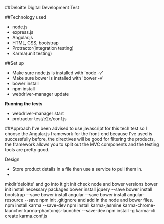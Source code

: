 ##Deloitte Digital Development Test

##Technology used
* node.js
* express.js
* Angular.js
* HTML, CSS, bootstrap
* Protractor(integration testing)
* Karma(unit testing)

##Set up
* Make sure node.js is installed with 'node -v'
* Make sure bower is installed with 'bower -v'
* bower install
* npm install
* webdriver-manager update

**Running the tests**
* webdriver-manager start
* protractor test/e2e/conf.js

##Approach
I've been advised to use javascript for this tech test so I choose the Angular.js framework for the front-end because I've used is successfully before, the directives will be good for filtering the products, the framework allows you to split out the MVC components and the testing tools are pretty good.

Design
* Store product details in a file then use a service to pull them in.
*




mkdir'deloitte' and go into it
git init
check node and bower versions
bower init
install necessary packages
bower install jquery --save
bower install bootstrap --save
bower install angular --save
bower install angular-resource --save
npm init
.gitignore and add in the node and bower files.
npm install karma --save-dev
npm install karma-jasmine karma-chrome-launcher karma-phantomjs-launcher --save-dev
npm install -g karma-cli
create karma.conf.js
